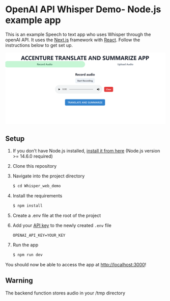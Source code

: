 # OpenAI API Whisper Demo- Node.js example app

This is an example Speech to text app who uses Whisper through the openAI API. It uses the [Next.js](https://nextjs.org/) framework with [React](https://reactjs.org/). Follow the instructions below to get set up.

![Whisper_app.png](./public/demo.png)

## Setup

1. If you don’t have Node.js installed, [install it from here](https://nodejs.org/en/) (Node.js version >= 14.6.0 required)

2. Clone this repository

3. Navigate into the project directory

   ```bash
   $ cd Whisper_web_demo
   ```

4. Install the requirements

   ```bash
   $ npm install
   ```

5. Create a .env file at the root of the project

6. Add your [API key](https://platform.openai.com/account/api-keys) to the newly created `.env` file
    ```format must be
   OPENAI_API_KEY=YOUR_KEY
   ```

7. Run the app

   ```bash
   $ npm run dev
   ```
You should now be able to access the app at [http://localhost:3000](http://localhost:3000)!

## Warning

The backend function stores audio  in your /tmp directory 

